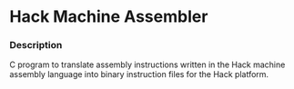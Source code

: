 # Hack Machine Assembler

### Description
C program to translate assembly instructions written in the Hack machine assembly language into binary instruction files for the Hack platform.